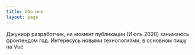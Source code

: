 ```yaml
---
title: Обо мне
layout: page
---
```


Джуниор разработчик, на момент публикации (Июль 2020) занимаюсь фронтендом год.
Интересусь новыми технологиями, в основном пишу на Vue
